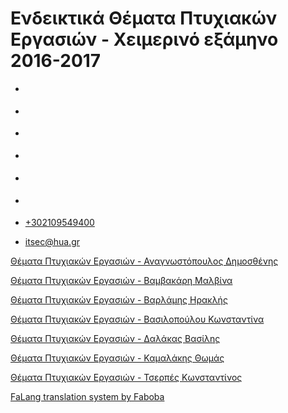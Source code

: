 Ενδεικτικά Θέματα Πτυχιακών Εργασιών - Χειμερινό εξάμηνο 2016-2017
===============  

*   [](https://www.facebook.com/ditharokopio)
*   [](https://www.youtube.com/channel/UCEHkYirpXF1nSLxDCrfDZ4A)
*   [](https://www.linkedin.com/company/77699385)
*   [](https://www.instagram.com/dithua)

*   [](https://dit.hua.gr/index.php/el/studies/undergraduate-studies?view=article&id=1899:ep261-proegmena-themata-leitourgikon-systematon&catid=93:dit-undergraduate-courses-5)
*   [](https://dit.hua.gr/index.php/en/studies/undergraduate-studies?view=article&id=1899:ep261-advanced-topics-in-operating-systems&catid=93:dit-undergraduate-courses-5)

*   [+302109549400](tel:+302109549400)
*   [itsec@hua.gr](mailto:itsec@hua.gr)

[Θέματα Πτυχιακών Εργασιών - Αναγνωστόπουλος Δημοσθένης](https://dit.hua.gr/images/anagnostopoulos_pps_new_16_17.pdf)

[Θέματα Πτυχιακών Εργασιών - Βαμβακάρη Μαλβίνα](https://dit.hua.gr/images/%CE%98%CE%AD%CE%BC%CE%B1%CF%84%CE%B1_%CE%A0%CF%84%CF%85%CF%87%CE%B9%CE%B1%CE%BA%CF%8E%CE%BD_%CE%95%CF%81%CE%B3%CE%B1%CF%83%CE%B9%CF%8E%CE%BD-%CE%92%CE%B1%CE%BC%CE%B2%CE%B1%CE%BA%CE%AC%CF%81%CE%B7.pdf)

[Θέματα Πτυχιακών Εργασιών - Βαρλάμης Ηρακλής](https://dit.hua.gr/images/%CE%98%CE%AD%CE%BC%CE%B1%CF%84%CE%B1_%CE%A0%CF%84%CF%85%CF%87%CE%B9%CE%B1%CE%BA%CF%8E%CE%BD_2016_2017_%CE%92%CE%B1%CF%81%CE%BB%CE%AC%CE%BC%CE%B7%CF%82.pdf)

[Θέματα Πτυχιακών Εργασιών - Βασιλοπούλου Κωνσταντίνα](https://dit.hua.gr/images/%CE%98%CE%AD%CE%BC%CE%B1%CF%84%CE%B1_%CE%A0%CF%84%CF%85%CF%87%CE%B9%CE%B1%CE%BA%CF%8E%CE%BD_2016_2017_%CE%92%CE%B1%CF%83%CE%B9%CE%BB%CE%BF%CF%80%CE%BF%CF%8D%CE%BB%CE%BF%CF%85.pdf)

[Θέματα Πτυχιακών Εργασιών - Δαλάκας Βασίλης](https://dit.hua.gr/images/%CE%98%CE%AD%CE%BC%CE%B1%CF%84%CE%B1_%CE%A0%CF%84%CF%85%CF%87%CE%B9%CE%B1%CE%BA%CF%8E%CE%BD_2016_2017_%CE%94%CE%B1%CE%BB%CE%AC%CE%BA%CE%B1%CF%82.pdf)[](https://dit.hua.gr/images/%CE%98%CE%AD%CE%BC%CE%B1%CF%84%CE%B1_%CE%A0%CF%84%CF%85%CF%87%CE%B9%CE%B1%CE%BA%CF%8E%CE%BD_%CE%95%CF%81%CE%B3%CE%B1%CF%83%CE%B9%CF%8E%CE%BD-%CE%92%CE%B1%CE%BC%CE%B2%CE%B1%CE%BA%CE%AC%CF%81%CE%B7.pdf)

[Θέματα Πτυχιακών Εργασιών - Καμαλάκης Θωμάς](https://dit.hua.gr/images/%CE%98%CE%AD%CE%BC%CE%B1%CF%84%CE%B1_%CE%A0%CF%84%CF%85%CF%87%CE%B9%CE%B1%CE%BA%CF%8E%CE%BD_2016_2017_%CE%9A%CE%B1%CE%BC%CE%B1%CE%BB%CE%AC%CE%BA%CE%B7%CF%82.pdf)

[Θέματα Πτυχιακών Εργασιών - Τσερπές Κωνσταντίνος](https://dit.hua.gr/images/%CE%98%CE%AD%CE%BC%CE%B1%CF%84%CE%B1_%CE%A0%CF%84%CF%85%CF%87%CE%B9%CE%B1%CE%BA%CF%8E%CE%BD_2016_2017_%CE%A4%CF%83%CE%B5%CF%81%CF%80%CE%AD%CF%82.pdf)

[FaLang translation system by Faboba](http://www.faboba.com/ "Faboba : Création de composantJoomla")

[](https://dit.hua.gr/index.php/el/studies/undergraduate-studies?view=article&id=1004:2016-10-24-11-15-15&catid=45:-#)